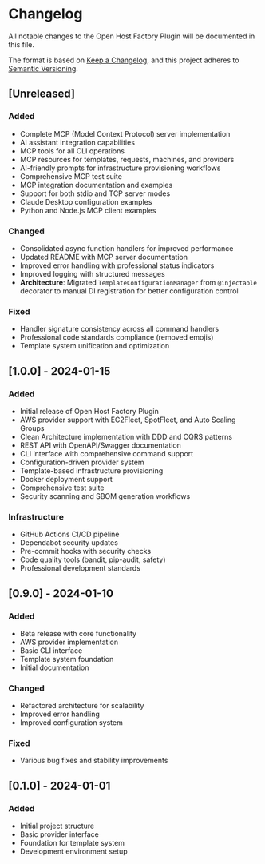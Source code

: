 # Changelog

All notable changes to the Open Host Factory Plugin will be documented in this file.

The format is based on [Keep a Changelog](https://keepachangelog.com/en/1.0.0/),
and this project adheres to [Semantic Versioning](https://semver.org/spec/v2.0.0.html).

## [Unreleased]

### Added
- Complete MCP (Model Context Protocol) server implementation
- AI assistant integration capabilities
- MCP tools for all CLI operations
- MCP resources for templates, requests, machines, and providers
- AI-friendly prompts for infrastructure provisioning workflows
- Comprehensive MCP test suite
- MCP integration documentation and examples
- Support for both stdio and TCP server modes
- Claude Desktop configuration examples
- Python and Node.js MCP client examples

### Changed
- Consolidated async function handlers for improved performance
- Updated README with MCP server documentation
- Improved error handling with professional status indicators
- Improved logging with structured messages
- **Architecture**: Migrated `TemplateConfigurationManager` from `@injectable` decorator to manual DI registration for better configuration control

### Fixed
- Handler signature consistency across all command handlers
- Professional code standards compliance (removed emojis)
- Template system unification and optimization

## [1.0.0] - 2024-01-15

### Added
- Initial release of Open Host Factory Plugin
- AWS provider support with EC2Fleet, SpotFleet, and Auto Scaling Groups
- Clean Architecture implementation with DDD and CQRS patterns
- REST API with OpenAPI/Swagger documentation
- CLI interface with comprehensive command support
- Configuration-driven provider system
- Template-based infrastructure provisioning
- Docker deployment support
- Comprehensive test suite
- Security scanning and SBOM generation workflows

### Infrastructure
- GitHub Actions CI/CD pipeline
- Dependabot security updates
- Pre-commit hooks with security checks
- Code quality tools (bandit, pip-audit, safety)
- Professional development standards

## [0.9.0] - 2024-01-10

### Added
- Beta release with core functionality
- AWS provider implementation
- Basic CLI interface
- Template system foundation
- Initial documentation

### Changed
- Refactored architecture for scalability
- Improved error handling
- Improved configuration system

### Fixed
- Various bug fixes and stability improvements

## [0.1.0] - 2024-01-01

### Added
- Initial project structure
- Basic provider interface
- Foundation for template system
- Development environment setup
